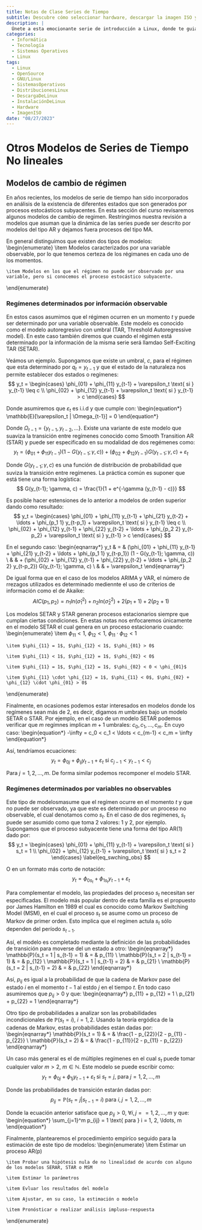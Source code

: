 ```yaml
---
title: Notas de Clase Series de Tiempo
subtitle: Descubre cómo seleccionar hardware, descargar la imagen ISO y preparar los medios de instalación. Exploraremos opciones para probar o instalar Linux en tu equipo.
description: |
  Únete a esta emocionante serie de introducción a Linux, donde te guiaré a través de los pasos para descargar e instalar GNU/Linux en tu equipo. Aprenderás a seleccionar el hardware adecuado, descargar la imagen ISO de tu distribución preferida y preparar los medios de instalación. Además, exploraremos diferentes opciones para probar o instalar Linux. ¡Embárcate en esta aventura y descubre el poder de GNU/Linux!
categories:
  - Informática
  - Tecnología
  - Sistemas Operativos
  - Linux
tags:
  - Linux
  - OpenSource
  - GNU/Linux
  - SistemasOperativos
  - DistribucionesLinux
  - DescargaDeLinux
  - InstalaciónDeLinux
  - Hardware
  - ImagenISO
date: "08/27/2023"
---
```





# Otros Modelos de Series de Tiempo No lineales


## Modelos de cambio de régimen

En años recientes, los modelos de serie de tiempo han sido incorporados en análisis de la existencia de diferentes estados que son generados por procesos estocásticos subyacentes. En esta sección del curso revisaremos algunos modelos de cambio de regimen. Restringimos nuestra revisión a modelos que asuman que la dinámica de las series puede ser descrito por modelos del tipo AR y dejamos fuera procesos del tipo MA.

En general distinguimos que existen dos tipos de modelos:
\begin{enumerate}
    \item Modelos caracterizados por una variable observable, por lo que tenemos certeza de los régimanes en cada uno de los momentos.
    
    \item Modelos en los que el régimen no puede ser observado por una variable, pero si conocemos el proceso estocástico subyacente. 
\end{enumerate}

### Regímenes determinados por información observable

En estos casos asumimos que el régimen ocurren en un momento $t$ y puede ser determinado por una variable observable. Este modelo es conocido como el modelo autoregresivo con umbral (TAR, Threshold Autoregressive model). En este caso también diremos que cuando el régimen está determinado por la información de la misma serie será llamdao Self-Exciting TAR (SETAR).

Veámos un ejemplo. Supongamos que existe un umbral, $c$, para el régimen que esta determinado por $q_t = y_{t-1}$ y que el estado de la naturaleza nos permite establecer dos estados o regímenes:
$$
    y_t = 
    \begin{cases}
        \phi_{01} + \phi_{11} y_{t-1} + \varepsilon_t \text{ si } y_{t-1} \leq c \\
        \phi_{02} + \phi_{12} y_{t-1} + \varepsilon_t \text{ si } y_{t-1} > c 
    \end{cases}
$$

Donde asumiremos que $\varepsilon_t$ es i.i.d y que cumple con:
\begin{equation*}
    \mathbb{E}[\varepsilon_t | \Omega_{t-1}] = 0
\end{equation*}

Donde $\Omega_{t-1} = \{ y_{t-1}, y_{t-2}, \ldots \}$. Existe una variante de este modelo que suaviza la transición entre regímenes conocido como Smooth Transition AR (STAR) y puede ser especificado en su modalidad de dos regémenes como:
$$
    y_t = (\phi_{01} + \phi_{11} y_{t-1}) (1 - G(y_{t-1}; \gamma, c)) + (\phi_{02} + \phi_{12} y_{t-1}) G(y_{t-1}; \gamma, c) + \varepsilon_t
$$

Donde $G(y_{t-1}; \gamma, c)$ es una función de distribución de probabilidad que suviza la transición entre regímenes. La práctica común es suponer que está tiene una forma logística:
$$
    G(y_{t-1}; \gamma, c) = \frac{1}{1 + e^{-\gamma (y_{t-1} - c)}}
$$

Es posible hacer estensiones de lo anterior a modelos de orden superior dando como resultado:
$$
    y_t = 
    \begin{cases}
        \phi_{01} + \phi_{11} y_{t-1} + \phi_{21} y_{t-2} + \ldots + \phi_{p_1 1} y_{t-p_1} + \varepsilon_t \text{ si } y_{t-1} \leq c \\
        \phi_{02} + \phi_{12} y_{t-1} + \phi_{22} y_{t-2} + \ldots + \phi_{p_2 2} y_{t-p_2} + \varepsilon_t \text{ si } y_{t-1} > c 
    \end{cases}
$$

En el segundo caso:
\begin{eqnarray*}
    y_t & = & (\phi_{01} + \phi_{11} y_{t-1} + \phi_{21} y_{t-2} + \ldots + \phi_{p_1 1} y_{t-p_1}) (1 - G(y_{t-1}; \gamma, c)) \\
    &  & + (\phi_{02} + \phi_{12} y_{t-1} + \phi_{22} y_{t-2} + \ldots + \phi_{p_2 2} y_{t-p_2}) G(y_{t-1}; \gamma, c) \\
    &  & + \varepsilon_t
\end{eqnarray*}

De igual forma que en el caso de los modelos ARIMA y VAR, el número de rrezagos utilizados es determinado mediennte el uso de criterios de información como el de Akaike:
$$
    AIC(p_1, p_2) = n_1 ln(\hat{\sigma}^2_1) + n_2 ln(\hat{\sigma}^2_2) + 2(p_1 + 1) + 2(p_2 + 1)
$$

Los modelos SETAR y STAR generan procesos estacionarios siempre que cumplan ciertas condiciones. En estas notas nos enfocaremos únicamente en el modelo SETAR el cual genera en un proceso estacionario cuando:
\begin{enumerate}
    \item $\phi_{11} < 1$, $\phi_{12} < 1$, $\phi_{11} \cdot \phi_{12} < 1$
    
    \item $\phi_{11} = 1$, $\phi_{12} < 1$, $\phi_{01} > 0$
    
    \item $\phi_{11} < 1$, $\phi_{12} = 1$, $\phi_{02} < 0$
    
    \item $\phi_{11} = 1$, $\phi_{12} = 1$, $\phi_{02} < 0 < \phi_{01}$
    
    \item $\phi_{11} \cdot \phi_{12} = 1$, $\phi_{11} < 0$, $\phi_{02} + \phi_{12} \cdot \phi_{01} > 0$
\end{enumerate}

Finalmente, en ocasiones podemos estar interesados en modelos donde los regímenes sean más de 2, es decir, digamos $m$ umbrales bajo un modelo SETAR o STAR. Por ejemplo, en el caso de un modelo SETAR podemos verificar que $m$ regímnes implican $m + 1$ umbrales: $c_0, c_1, \ldots, c_m$. En cuyo caso:
\begin{equation*}
    -\infty = c_0 < c_1 < \ldots < c_{m-1} < c_m = \infty
\end{equation*}

Así, tendríamos ecuaciones:
$$
    y_t = \phi_{0j} + \phi_{ij} y_{t-1} + \varepsilon_t \text{ si } c_{j-1} < y_{t-1} < c_j
$$

Para $j = 1, 2, \ldots, m$. De forma similar podemos recomponer el modelo STAR.

### Regímenes determinados por variables no observables

Este tipo de modelosmasume que el regímen ocurre en el momento $t$ y que no puede ser observado, ya que este es determinado por un proceso no observable, el cual denotamos como $s_t$. En el caso de dos regímenes, $s_t$ puede ser asumido como que toma 2 valores: 1 y 2, por ejemplo. Supongamos que el proceso subyacente tiene una forma del tipo AR(1) dado por:
$$
    y_t = 
    \begin{cases}
        \phi_{01} + \phi_{11} y_{t-1} + \varepsilon_t \text{ si } s_t = 1 \\
        \phi_{02} + \phi_{12} y_{t-1} + \varepsilon_t \text{ si } s_t = 2
    \end{cases}
    \label{eq_swching_obs}
$$

O en un formato más corto de notación:
$$
    y_t = \phi_{0 s_t} + \phi_{1 s_t} y_{t-1} + \varepsilon_t
$$

Para complementar el modelo, las propiedades del proceso $s_t$ necesitan ser especificadas. El modelo más popular dentro de esta familia es el propuesto por James Hamilton en 1989 el cual es conocido como Markov Switching Model (MSM), en el cual el proceso $s_t$ se asume como un proceso de Markov de primer orden. Esto implica que el regímen actula $s_t$ sólo dependen del período $s_{t-1}$. 

Así, el modelo es completado mediante la definición de las probabilidades de transición para moverse del un estado a otro:
\begin{eqnarray*}
    \mathbb{P}(s_t = 1 | s_{t-1} = 1) & = & p_{11} \\
    \mathbb{P}(s_t = 2 | s_{t-1} = 1) & = & p_{12} \\
    \mathbb{P}(s_t = 1 | s_{t-1} = 2) & = & p_{21} \\
    \mathbb{P}(s_t = 2 | s_{t-1} = 2) & = & p_{22} 
\end{eqnarray*}

Así, $p_{ij}$ es igual a la probabilidad de que la cadena de Markov pase del estado $i$ en el momento $t-1$ al estdo $j$ en el tiempo $t$. En todo caso asumiremos que $p_{ij} > 0$ y que:
\begin{eqnarray*}
    p_{11} + p_{12} = 1 \\
    p_{21} + p_{22} = 1 
\end{eqnarray*}

Otro tipo de probabilidades a analizar son las probabilidades incondicionales de $\mathbb{P}(s_t = i)$, $i = 1, 2$. Usando la teoría ergódica de la cadenas de Markov, estas probabilidades están dadas por:
\begin{eqnarray*}
    \mathbb{P}(s_t = 1) & = & \frac{1 - p_{22}}{2 - p_{11} - p_{22}} \\ 
    \mathbb{P}(s_t = 2) & = & \frac{1 - p_{11}}{2 - p_{11} - p_{22}}
\end{eqnarray*}

Un caso más general es el de múltiples regímenes en el cual $s_t$ puede tomar cualquier valor $m > 2$, $m \in \mathbb{N}$. Este modelo se puede escribir como:
$$
    y_t = \phi_{0j} + \phi_{1j} y_{t-1} + \varepsilon_t \text{ si } s_t = j \text{, para } j = 1, 2, \ldots, m
$$

Donde las probabilidades de transición estarán dadas por:
$$
    p_{ij} = \mathbb{P}(s_t = j | s_{t-1} = i) \text{ para } i , j = 1, 2, \ldots, m
$$

Donde la ecuación anterior satisface que $p_{ij} > 0$, $\forall i, j = = 1, 2, \ldots, m$ y que:
\begin{equation*}
    \sum_{j=1}^m p_{ij} = 1 \text{ para } i = 1, 2, \ldots, m
\end{equation*}

Finalmente, plantearemos el procedimiento empiríco seguido para la estimación de este tipo de modelos:
\begin{enumerate}
    \item Estimar un proceso AR(p)
    
    \item Probar una hipótesis nula de no linealidad de acurdo con alguno de los modelos SERAR, STAR o MSM
    
    \item Estimar lo parámetros
    
    \item Evluar los resultados del modelo
    
    \item Ajustar, en su caso, la estimación o modelo
    
    \item Pronósticar o realizar análisis impluso-respuesta
\end{enumerate}
